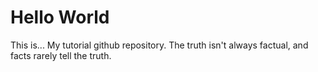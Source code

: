# Hello World
This is... My tutorial github repository.
The truth isn't always factual, and facts rarely tell the truth.
